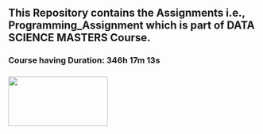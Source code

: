 ## This Repository contains the Assignments i.e., Programming_Assignment which is part of DATA SCIENCE MASTERS Course.
### Course having Duration: 346h 17m 13s
###     <a href="https://courses.ineuron.ai/Data-Science-Masters?bundleId=6187abaa15495237705219ee&mode=neuron" target="_blank"> <img src="https://avatars.githubusercontent.com/u/57482436?v=4" height="100" width ="200" /> </a>

